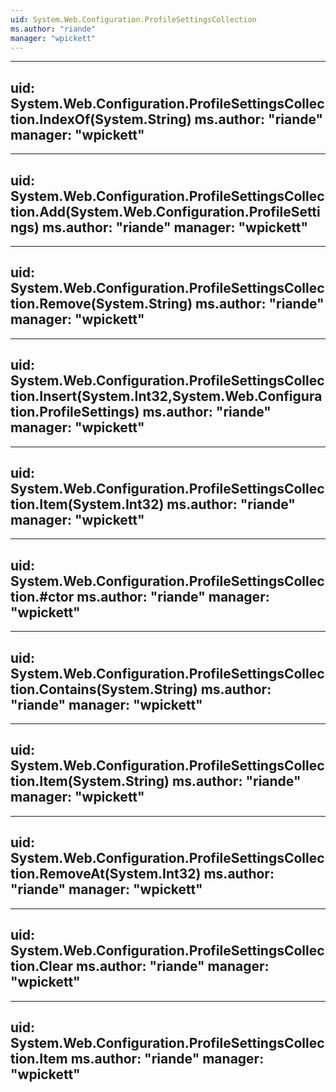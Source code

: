 ```yaml
---
uid: System.Web.Configuration.ProfileSettingsCollection
ms.author: "riande"
manager: "wpickett"
---
```


---
uid: System.Web.Configuration.ProfileSettingsCollection.IndexOf(System.String)
ms.author: "riande"
manager: "wpickett"
---

---
uid: System.Web.Configuration.ProfileSettingsCollection.Add(System.Web.Configuration.ProfileSettings)
ms.author: "riande"
manager: "wpickett"
---

---
uid: System.Web.Configuration.ProfileSettingsCollection.Remove(System.String)
ms.author: "riande"
manager: "wpickett"
---

---
uid: System.Web.Configuration.ProfileSettingsCollection.Insert(System.Int32,System.Web.Configuration.ProfileSettings)
ms.author: "riande"
manager: "wpickett"
---

---
uid: System.Web.Configuration.ProfileSettingsCollection.Item(System.Int32)
ms.author: "riande"
manager: "wpickett"
---

---
uid: System.Web.Configuration.ProfileSettingsCollection.#ctor
ms.author: "riande"
manager: "wpickett"
---

---
uid: System.Web.Configuration.ProfileSettingsCollection.Contains(System.String)
ms.author: "riande"
manager: "wpickett"
---

---
uid: System.Web.Configuration.ProfileSettingsCollection.Item(System.String)
ms.author: "riande"
manager: "wpickett"
---

---
uid: System.Web.Configuration.ProfileSettingsCollection.RemoveAt(System.Int32)
ms.author: "riande"
manager: "wpickett"
---

---
uid: System.Web.Configuration.ProfileSettingsCollection.Clear
ms.author: "riande"
manager: "wpickett"
---

---
uid: System.Web.Configuration.ProfileSettingsCollection.Item
ms.author: "riande"
manager: "wpickett"
---
